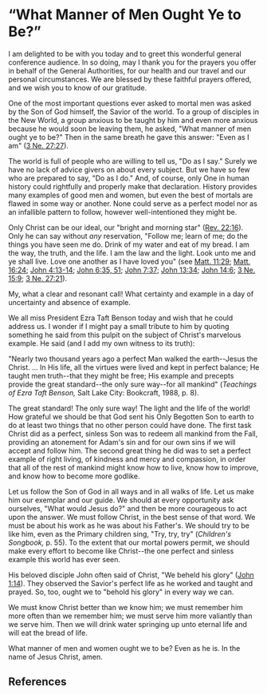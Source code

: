 # “What Manner of Men Ought Ye to Be?”

I am delighted to be with you today and to greet this wonderful general
conference audience. In so doing, may I thank you for the prayers you offer in
behalf of the General Authorities, for our health and our travel and our
personal circumstances. We are blessed by these faithful prayers offered, and
we wish you to know of our gratitude.

One of the most important questions ever asked to mortal men was asked by the
Son of God himself, the Savior of the world. To a group of disciples in the
New World, a group anxious to be taught by him and even more anxious because
he would soon be leaving them, he asked, "What manner of men ought ye to be?"
Then in the same breath he gave this answer: "Even as I am" ([3 Ne.
27:27](/scriptures/bofm/3-ne/27.27?lang=eng#26)).

The world is full of people who are willing to tell us, "Do as I say." Surely
we have no lack of advice givers on about every subject. But we have so few
who are prepared to say, "Do as I do." And, of course, only One in human
history could rightfully and properly make that declaration. History provides
many examples of good men and women, but even the best of mortals are flawed
in some way or another. None could serve as a perfect model nor as an
infallible pattern to follow, however well-intentioned they might be.

Only Christ can be our ideal, our "bright and morning star" ([Rev.
22:16](/scriptures/nt/rev/22.16?lang=eng#15)). Only he can say without _any_
reservation, "Follow me; learn of me; do the things you have seen me do. Drink
of my water and eat of my bread. I am the way, the truth, and the life. I am
the law and the light. Look unto me and ye shall live. Love one another as I
have loved you" (see [Matt. 11:29](/scriptures/nt/matt/11.29?lang=eng#28);
[Matt. 16:24](/scriptures/nt/matt/16.24?lang=eng#23); [John
4:13-14](/scriptures/nt/john/4.13-14?lang=eng#12); [John 6:35,
51](/scriptures/nt/john/6.35,51?lang=eng#34); [John
7:37](/scriptures/nt/john/7.37?lang=eng#36); [John
13:34](/scriptures/nt/john/13.34?lang=eng#33); [John
14:6](/scriptures/nt/john/14.6?lang=eng#5); [3 Ne.
15:9](/scriptures/bofm/3-ne/15.9?lang=eng#8); [3 Ne.
27:21](/scriptures/bofm/3-ne/27.21?lang=eng#20)).

My, what a clear and resonant call! What certainty and example in a day of
uncertainty and absence of example.

We all miss President Ezra Taft Benson today and wish that he could address
us. I wonder if I might pay a small tribute to him by quoting something he
said from this pulpit on the subject of Christ's marvelous example. He said
(and I add my own witness to its truth):

"Nearly two thousand years ago a perfect Man walked the earth--Jesus the
Christ. ... In His life, all the virtues were lived and kept in perfect balance;
He taught men truth--that they might be free; His example and precepts provide
the great standard--the only sure way--for all mankind" (_Teachings of Ezra
Taft Benson,_ Salt Lake City: Bookcraft, 1988, p. 8).

The great standard! The only sure way! The light and the life of the world!
How grateful we should be that God sent his Only Begotten Son to earth to do
at least two things that no other person could have done. The first task
Christ did as a perfect, sinless Son was to redeem all mankind from the Fall,
providing an atonement for Adam's sin and for our own sins if we will accept
and follow him. The second great thing he did was to set a perfect example of
right living, of kindness and mercy and compassion, in order that all of the
rest of mankind might know how to live, know how to improve, and know how to
become more godlike.

Let us follow the Son of God in all ways and in all walks of life. Let us make
him our exemplar and our guide. We should at every opportunity ask ourselves,
"What would Jesus do?" and then be more courageous to act upon the answer. We
must follow Christ, in the best sense of that word. We must be about his work
as he was about his Father's. We should try to be like him, even as the
Primary children sing, "Try, try, try" (_Children's Songbook,_ p. 55). To the
extent that our mortal powers permit, we should make every effort to become
like Christ--the one perfect and sinless example this world has ever seen.

His beloved disciple John often said of Christ, "We beheld his glory" ([John
1:14](/scriptures/nt/john/1.14?lang=eng#13)). They observed the Savior's
perfect life as he worked and taught and prayed. So, too, ought we to "behold
his glory" in every way we can.

We must know Christ better than we know him; we must remember him more often
than we remember him; we must serve him more valiantly than we serve him. Then
we will drink water springing up unto eternal life and will eat the bread of
life.

What manner of men and women ought we to be? Even as he is. In the name of
Jesus Christ, amen.

## References

